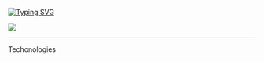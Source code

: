 <a href="https://git.io/typing-svg"><img src="https://readme-typing-svg.demolab.com?font=Fira+Code&pause=1000&color=F48222&width=435&lines=Welcome!+My+name+is+Nath%C3%A1lia+++%3A);I'm+a+Developer." alt="Typing SVG" /></a>


<img src="C:\Github\Foto_gif.png"></img>

<hr>

Techonologies 

